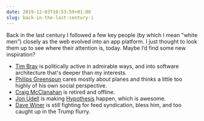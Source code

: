 ```yaml
---
date: 2019-12-03T16:53:59+01:00
slug: back-in-the-last-century-i
---
```

Back in the last century I followed a few key people (by which I mean "white men”) closely as the web evolved into an app platform. I just thought to look them up to see where their attention is, today. Maybe I’d find some new inspiration?

- [Tim Bray](https://twitter.com/timbray/) is politically active in admirable ways, and into software architecture that's deeper than my interests.
- [Philips Greenspun](https://en.wikipedia.org/wiki/Philip_Greenspun) cares mostly about planes and thinks a little too highly of his own social perspective.
- [Craig McClanahan](https://en.wikipedia.org/wiki/Craig_McClanahan) is retired and offline.
- [Jon Udell](http://jonudell.net/) is making [Hypothesis](http://hypothes.is/) happen, which is awesome.
- [Dave Winer](http://scripting.com/) is _still_ fighting for feed syndication, bless him, and too caught up in the Trump flurry.


